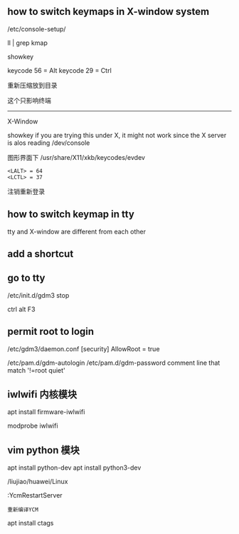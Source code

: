 ## how to switch keymaps in X-window system

/etc/console-setup/

ll | grep kmap

showkey

keycode 56 = Alt
keycode 29 = Ctrl

重新压缩放到目录

这个只影响终端


---
X-Window


showkey
if you are trying this under X, it might not work
since the X server is alos reading /dev/console


图形界面下
/usr/share/X11/xkb/keycodes/evdev

    <LALT> = 64
    <LCTL> = 37

注销重新登录

## how to switch keymap in tty

tty and X-window are different from each other

## add a shortcut 


## go to tty

/etc/init.d/gdm3 stop

ctrl alt F3

## permit root to login

/etc/gdm3/daemon.conf
    [security]
    AllowRoot = true

/etc/pam.d/gdm-autologin
/etc/pam.d/gdm-password
    comment line that match '!=root quiet'



## iwlwifi 内核模块

apt install firmware-iwlwifi

modprobe iwlwifi




## vim python 模块

apt install python-dev
apt install python3-dev



/liujiao/huawei/Linux


:YcmRestartServer

    重新编译YCM

apt install ctags
